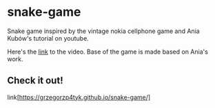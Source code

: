 # snake-game

Snake game inspired by the vintage nokia cellphone game and Ania Kubów's tutorial on youtube.

Here's the <a href="https://www.youtube.com/watch?v=rui2tRRVtc0" target="_blank">link</a> to the video. Base of the game is made based on Ania's work.

## Check it out!
link[https://grzegorzp4tyk.github.io/snake-game/]
